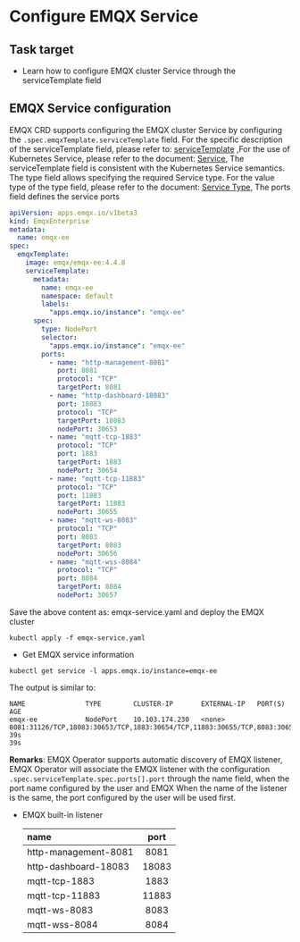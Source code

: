 # Configure EMQX Service

## Task target
- Learn how to configure EMQX cluster Service through the serviceTemplate field

## EMQX Service configuration

EMQX CRD supports configuring the EMQX cluster Service by configuring the `.spec.emqxTemplate.serviceTemplate` field. For the specific description of the serviceTemplate field, please refer to: [serviceTemplate](https://github.com/emqx/emqx-operator/blob/2.0.2/docs/en_US/reference/v1beta3-reference.md#servicetemplate) ,For the use of Kubernetes Service, please refer to the document: [Service](https://kubernetes.io/docs/concepts/services-networking/service/), The serviceTemplate field is consistent with the Kubernetes Service semantics. The type field allows specifying the required Service type. For the value type of the type field, please refer to the document: [Service Type](https://kubernetes.io/docs/concepts/services-networking/service/#publishing-services-service-types), The ports field defines the service ports

```yaml
apiVersion: apps.emqx.io/v1beta3
kind: EmqxEnterprise
metadata:
  name: emqx-ee
spec:
  emqxTemplate:
    image: emqx/emqx-ee:4.4.8
    serviceTemplate:
      metadata:
        name: emqx-ee
        namespace: default
        labels:
          "apps.emqx.io/instance": "emqx-ee"
      spec:
        type: NodePort
        selector:
          "apps.emqx.io/instance": "emqx-ee"
        ports:
          - name: "http-management-8081"
            port: 8081
            protocol: "TCP"
            targetPort: 8081
          - name: "http-dashboard-18083"
            port: 18083
            protocol: "TCP"
            targetPort: 18083
            nodePort: 30653
          - name: "mqtt-tcp-1883"
            protocol: "TCP"
            port: 1883
            targetPort: 1883
            nodePort: 30654
          - name: "mqtt-tcp-11883"
            protocol: "TCP"
            port: 11883
            targetPort: 11883
            nodePort: 30655
          - name: "mqtt-ws-8083"
            protocol: "TCP"
            port: 8083
            targetPort: 8083
            nodePort: 30656
          - name: "mqtt-wss-8084"
            protocol: "TCP"
            port: 8084
            targetPort: 8084
            nodePort: 30657
```

Save the above content as: emqx-service.yaml and deploy the EMQX cluster

```
kubectl apply -f emqx-service.yaml
```

- Get EMQX service information

```
kubectl get service -l apps.emqx.io/instance=emqx-ee
```

The output is similar to:

```
NAME               TYPE        CLUSTER-IP       EXTERNAL-IP   PORT(S)                                                                                       AGE
emqx-ee            NodePort    10.103.174.230   <none>        8081:31126/TCP,18083:30653/TCP,1883:30654/TCP,11883:30655/TCP,8083:30656/TCP,8084:30657/TCP   39s                                                                                    39s
```

**Remarks**: EMQX Operator supports automatic discovery of EMQX listener, EMQX Operator will associate the EMQX listener with the configuration `.spec.serviceTemplate.spec.ports[].port` through the name field, when the port name configured by the user and EMQX When the name of the listener is the same, the port configured by the user will be used first.

- EMQX built-in listener

    |        name            |     port        | 
    | :--------------------- |:---------------:|
    | http-management-8081   |    8081         |   
    | http-dashboard-18083   |    18083        |
    | mqtt-tcp-1883          |    1883         |
    | mqtt-tcp-11883         |    11883        |
    | mqtt-ws-8083           |    8083         |
    | mqtt-wss-8084          |    8084         |
